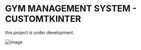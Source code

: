 #   GYM MANAGEMENT SYSTEM - CUSTOMTKINTER
 this project is under development.

 ![image](https://github.com/RJGATON007/gyms/assets/89822716/ccdfb974-420b-4960-ad7f-7f46738fbcad)

